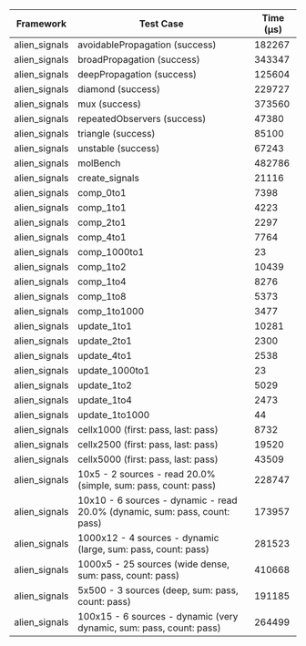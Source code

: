 | Framework | Test Case | Time (μs) |
| --- | --- | --- |
| alien_signals | avoidablePropagation (success) | 182267 |
| alien_signals | broadPropagation (success) | 343347 |
| alien_signals | deepPropagation (success) | 125604 |
| alien_signals | diamond (success) | 229727 |
| alien_signals | mux (success) | 373560 |
| alien_signals | repeatedObservers (success) | 47380 |
| alien_signals | triangle (success) | 85100 |
| alien_signals | unstable (success) | 67243 |
| alien_signals | molBench | 482786 |
| alien_signals | create_signals | 21116 |
| alien_signals | comp_0to1 | 7398 |
| alien_signals | comp_1to1 | 4223 |
| alien_signals | comp_2to1 | 2297 |
| alien_signals | comp_4to1 | 7764 |
| alien_signals | comp_1000to1 | 23 |
| alien_signals | comp_1to2 | 10439 |
| alien_signals | comp_1to4 | 8276 |
| alien_signals | comp_1to8 | 5373 |
| alien_signals | comp_1to1000 | 3477 |
| alien_signals | update_1to1 | 10281 |
| alien_signals | update_2to1 | 2300 |
| alien_signals | update_4to1 | 2538 |
| alien_signals | update_1000to1 | 23 |
| alien_signals | update_1to2 | 5029 |
| alien_signals | update_1to4 | 2473 |
| alien_signals | update_1to1000 | 44 |
| alien_signals | cellx1000 (first: pass, last: pass) | 8732 |
| alien_signals | cellx2500 (first: pass, last: pass) | 19520 |
| alien_signals | cellx5000 (first: pass, last: pass) | 43509 |
| alien_signals | 10x5 - 2 sources - read 20.0% (simple, sum: pass, count: pass) | 228747 |
| alien_signals | 10x10 - 6 sources - dynamic - read 20.0% (dynamic, sum: pass, count: pass) | 173957 |
| alien_signals | 1000x12 - 4 sources - dynamic (large, sum: pass, count: pass) | 281523 |
| alien_signals | 1000x5 - 25 sources (wide dense, sum: pass, count: pass) | 410668 |
| alien_signals | 5x500 - 3 sources (deep, sum: pass, count: pass) | 191185 |
| alien_signals | 100x15 - 6 sources - dynamic (very dynamic, sum: pass, count: pass) | 264499 |
